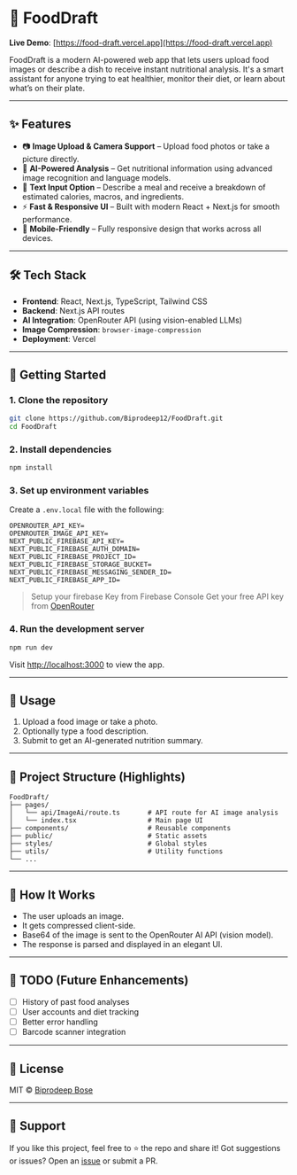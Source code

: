 # 🍱 FoodDraft

**Live Demo**: [https://food-draft.vercel.app](https://food-draft.vercel.app)

FoodDraft is a modern AI-powered web app that lets users upload food images or describe a dish to receive instant nutritional analysis. It's a smart assistant for anyone trying to eat healthier, monitor their diet, or learn about what’s on their plate.

---

## ✨ Features

- 📷 **Image Upload & Camera Support** – Upload food photos or take a picture directly.
- 🧠 **AI-Powered Analysis** – Get nutritional information using advanced image recognition and language models.
- 📄 **Text Input Option** – Describe a meal and receive a breakdown of estimated calories, macros, and ingredients.
- ⚡ **Fast & Responsive UI** – Built with modern React + Next.js for smooth performance.
- 📱 **Mobile-Friendly** – Fully responsive design that works across all devices.

---

## 🛠️ Tech Stack

- **Frontend**: React, Next.js, TypeScript, Tailwind CSS
- **Backend**: Next.js API routes
- **AI Integration**: OpenRouter API (using vision-enabled LLMs)
- **Image Compression**: `browser-image-compression`
- **Deployment**: Vercel

---

## 🚀 Getting Started

### 1. Clone the repository

```bash
git clone https://github.com/Biprodeep12/FoodDraft.git
cd FoodDraft
````

### 2. Install dependencies

```bash
npm install
```

### 3. Set up environment variables

Create a `.env.local` file with the following:

```env
OPENROUTER_API_KEY=
OPENROUTER_IMAGE_API_KEY=
NEXT_PUBLIC_FIREBASE_API_KEY=
NEXT_PUBLIC_FIREBASE_AUTH_DOMAIN=
NEXT_PUBLIC_FIREBASE_PROJECT_ID=
NEXT_PUBLIC_FIREBASE_STORAGE_BUCKET=
NEXT_PUBLIC_FIREBASE_MESSAGING_SENDER_ID=
NEXT_PUBLIC_FIREBASE_APP_ID=
```

> Setup your firebase Key from Firebase Console
> Get your free API key from [OpenRouter](https://openrouter.ai/settings/integrations)

### 4. Run the development server

```bash
npm run dev
```

Visit [http://localhost:3000](http://localhost:3000) to view the app.

---

## 📸 Usage

1. Upload a food image or take a photo.
2. Optionally type a food description.
3. Submit to get an AI-generated nutrition summary.

---

## 📂 Project Structure (Highlights)

```
FoodDraft/
├── pages/
│   └── api/ImageAi/route.ts       # API route for AI image analysis
│   └── index.tsx                  # Main page UI
├── components/                    # Reusable components
├── public/                        # Static assets
├── styles/                        # Global styles
├── utils/                         # Utility functions
└── ...
```

---

## 🧠 How It Works

* The user uploads an image.
* It gets compressed client-side.
* Base64 of the image is sent to the OpenRouter AI API (vision model).
* The response is parsed and displayed in an elegant UI.

---

## 📌 TODO (Future Enhancements)

* [ ] History of past food analyses
* [ ] User accounts and diet tracking
* [ ] Better error handling
* [ ] Barcode scanner integration

---

## 📃 License

MIT © [Biprodeep Bose](https://github.com/Biprodeep12)

---

## 🙌 Support

If you like this project, feel free to ⭐️ the repo and share it!
Got suggestions or issues? Open an [issue](https://github.com/Biprodeep12/FoodDraft/issues) or submit a PR.

```
